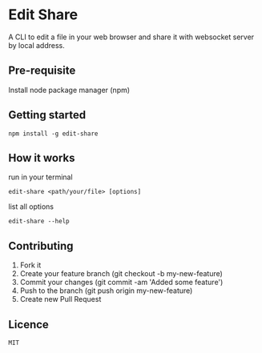 Edit Share
==========
A CLI to edit a file in your web browser and share it with websocket server by local address.

## Pre-requisite
Install node package manager (npm)

## Getting started
```terminal
npm install -g edit-share
```

## How it works
run in your terminal
```terminal
edit-share <path/your/file> [options]
```
list all options
```terminal
edit-share --help
```

## Contributing
1. Fork it
2. Create your feature branch (git checkout -b my-new-feature)
3. Commit your changes (git commit -am 'Added some feature')
4. Push to the branch (git push origin my-new-feature)
5. Create new Pull Request

## Licence
```
MIT
```
